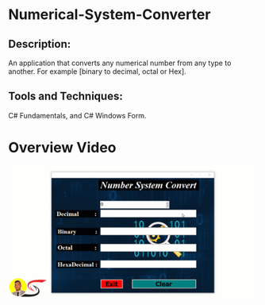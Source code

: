 # Numerical-System-Converter
## Description: 
An application that converts any numerical number from any type to another. For example [binary to decimal, octal or Hex].

## Tools and Techniques: 
C# Fundamentals, and C# Windows Form.

# Overview Video
![game](https://github.com/SayedAbdo-99/Numerical-System-Converter/blob/master/OverviewVideo.gif)

